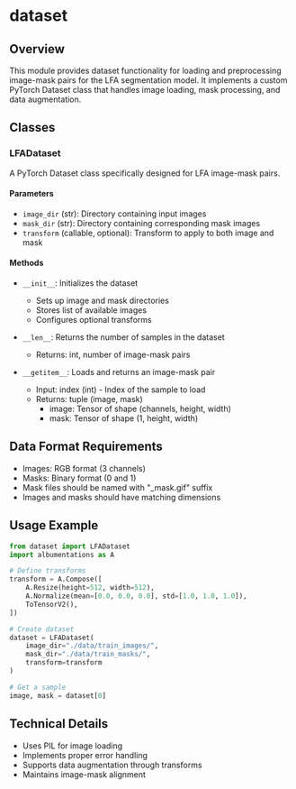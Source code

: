 # dataset

## Overview
This module provides dataset functionality for loading and preprocessing image-mask pairs for the LFA segmentation model. It implements a custom PyTorch Dataset class that handles image loading, mask processing, and data augmentation.

## Classes

### LFADataset
A PyTorch Dataset class specifically designed for LFA image-mask pairs.

#### Parameters
- `image_dir` (str): Directory containing input images
- `mask_dir` (str): Directory containing corresponding mask images
- `transform` (callable, optional): Transform to apply to both image and mask

#### Methods
- `__init__`: Initializes the dataset
  - Sets up image and mask directories
  - Stores list of available images
  - Configures optional transforms

- `__len__`: Returns the number of samples in the dataset
  - Returns: int, number of image-mask pairs

- `__getitem__`: Loads and returns an image-mask pair
  - Input: index (int) - Index of the sample to load
  - Returns: tuple (image, mask)
    - image: Tensor of shape (channels, height, width)
    - mask: Tensor of shape (1, height, width)

## Data Format Requirements
- Images: RGB format (3 channels)
- Masks: Binary format (0 and 1)
- Mask files should be named with "_mask.gif" suffix
- Images and masks should have matching dimensions

## Usage Example
```python
from dataset import LFADataset
import albumentations as A

# Define transforms
transform = A.Compose([
    A.Resize(height=512, width=512),
    A.Normalize(mean=[0.0, 0.0, 0.0], std=[1.0, 1.0, 1.0]),
    ToTensorV2(),
])

# Create dataset
dataset = LFADataset(
    image_dir="./data/train_images/",
    mask_dir="./data/train_masks/",
    transform=transform
)

# Get a sample
image, mask = dataset[0]
```

## Technical Details
- Uses PIL for image loading
- Implements proper error handling
- Supports data augmentation through transforms
- Maintains image-mask alignment